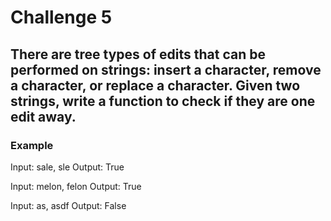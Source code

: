 # Challenge 5

## There are tree types of edits that can be performed on strings: insert a character, remove a character, or replace a character. Given two strings, write a function to check if they are one edit away.

### Example

Input: sale, sle
Output: True

Input: melon, felon
Output: True

Input: as, asdf
Output: False
